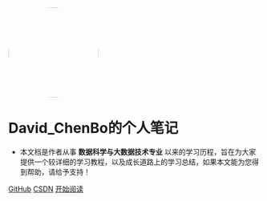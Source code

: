 <img width="180px" style="border-radius: 50%" bor src="https://timgsa.baidu.com/timg?image&quality=80&size=b9999_10000&sec=1585915565225&di=30bc1d56b359aa667e8fc372c9830f8d&imgtype=0&src=http%3A%2F%2Fpic1.win4000.com%2Fwallpaper%2F0%2F539136a16e5eb.jpg">

# David_ChenBo的个人笔记

- 本文档是作者从事 **数据科学与大数据技术专业** 以来的学习历程，旨在为大家提供一个较详细的学习教程，以及成长道路上的学习总结，如果本文能为您得到帮助，请给予支持！



[GitHub](<https://github.com/David-Chenbo/Blog>)
[CSDN](<https://blog.csdn.net/weixin_44322234>)
[开始阅读](README.md)